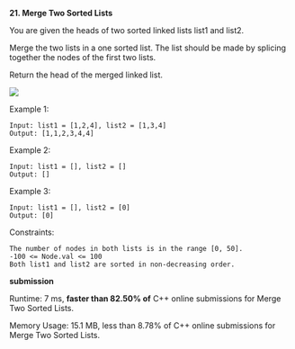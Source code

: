 **21. Merge Two Sorted Lists**

You are given the heads of two sorted linked lists list1 and list2.

Merge the two lists in a one sorted list. The list should be made by splicing together the nodes of the first two lists.

Return the head of the merged linked list.

![](https://i.imgur.com/M1k5DUm.jpg)



Example 1:


```
Input: list1 = [1,2,4], list2 = [1,3,4]
Output: [1,1,2,3,4,4]
```
Example 2:

```
Input: list1 = [], list2 = []
Output: []
```
Example 3:

```
Input: list1 = [], list2 = [0]
Output: [0]
```
 

Constraints:

```
The number of nodes in both lists is in the range [0, 50].
-100 <= Node.val <= 100
Both list1 and list2 are sorted in non-decreasing order.
```

**submission**

Runtime: 7 ms, **faster than 82.50% of** C++ online submissions for Merge Two Sorted Lists.

Memory Usage: 15.1 MB, less than 8.78% of C++ online submissions for Merge Two Sorted Lists.